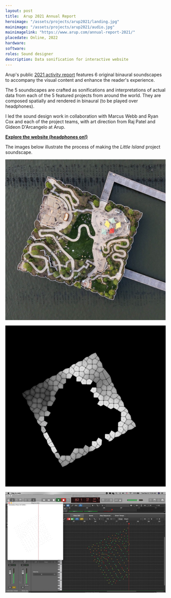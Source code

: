 ```yaml
---
layout: post
title:  Arup 2021 Annual Report
heroimage: "/assets/projects/arup2021/landing.jpg"
mainimage: "/assets/projects/arup2021/audio.jpg"
mainimagelink: "https://www.arup.com/annual-report-2021/"
placedate: Online, 2022
hardware:
software: 
roles: Sound designer
description: Data sonification for interactive website
---
```


<div class="project-narrative">

<p>
	Arup's public <a href="https://www.arup.com/annual-report-2021/">2021 activity report</a> features 6 original binaural soundscapes to accompany the visual content and enhance the reader's experience.
</p>
	
<p>
	The 5 soundscapes are crafted as sonifications and interpretations of actual data from each of the 5 featured projects from around the world. They are composed spatially and rendered in binaural (to be played over headphones).
</p>

<p>
	I led the sound design work in collaboration with Marcus Webb and Ryan Cox and each of the project teams, with art direction from Raj Patel and Gideon D'Arcangelo at Arup.
</p>

<p><a href="https://www.arup.com/annual-report-2021/"><b>Explore the website (headphones on!)</b></a></p>

</div>


<div class="project-media">
	<p>The images below illustrate the process of making the <i>Little Island</i> project soundscape.</p>
<p><img src="/assets/projects/arup2021/p1-img.jpg"></p>
<p><img src="/assets/projects/arup2021/zbuffer.jpg"></p>
<p><img src="/assets/projects/arup2021/logic_process.png"></p>
